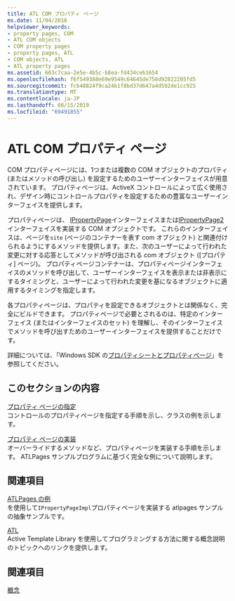 ```yaml
---
title: ATL COM プロパティ ページ
ms.date: 11/04/2016
helpviewer_keywords:
- property pages, COM
- ATL COM objects
- COM property pages
- property pages, ATL
- COM objects, ATL
- ATL property pages
ms.assetid: 663c7caa-2e5e-4b5c-b8ea-fd434ceb1654
ms.openlocfilehash: f6f549388e69e9549c64645de758d92822205fd5
ms.sourcegitcommit: fcb48824f9ca24b1f8bd37d647a4d592de1cc925
ms.translationtype: MT
ms.contentlocale: ja-JP
ms.lasthandoff: 08/15/2019
ms.locfileid: "69491855"
---
```

# <a name="atl-com-property-pages"></a>ATL COM プロパティ ページ

COM プロパティページには、1つまたは複数の COM オブジェクトのプロパティ (またはメソッドの呼び出し) を設定するためのユーザーインターフェイスが用意されています。 プロパティページは、ActiveX コントロールによって広く使用され、デザイン時にコントロールプロパティを設定するための豊富なユーザーインターフェイスを提供します。

プロパティページは、 [IPropertyPage](/windows/win32/api/ocidl/nn-ocidl-ipropertypage)インターフェイスまたは[IPropertyPage2](/windows/win32/api/ocidl/nn-ocidl-ipropertypage2)インターフェイスを実装する COM オブジェクトです。 これらのインターフェイスは、ページを`site` (ページのコンテナーを表す com オブジェクト) と関連付けられるようにするメソッドを提供します。また、次のユーザーによって行われた変更に対する応答としてメソッドが呼び出される com オブジェクト ([プロパティ] ページ)。 プロパティページコンテナーは、プロパティページインターフェイスのメソッドを呼び出して、ユーザーインターフェイスを表示または非表示にするタイミングと、ユーザーによって行われた変更を基になるオブジェクトに適用するタイミングを指定します。

各プロパティページは、プロパティを設定できるオブジェクトとは関係なく、完全にビルドできます。 プロパティページで必要とされるのは、特定のインターフェイス (またはインターフェイスのセット) を理解し、そのインターフェイスでメソッドを呼び出すためのユーザーインターフェイスを提供することだけです。

詳細については、「Windows SDK の[プロパティシートとプロパティページ](/windows/win32/com/property-sheets-and-property-pages)」を参照してください。

## <a name="in-this-section"></a>このセクションの内容

[プロパティ ページの指定](../atl/specifying-property-pages.md)<br/>
コントロールのプロパティページを指定する手順を示し、クラスの例を示します。

[プロパティ ページの実装](../atl/implementing-property-pages.md)<br/>
オーバーライドするメソッドなど、プロパティページを実装する手順を示します。 ATLPages サンプルプログラムに基づく完全な例について説明します。

## <a name="related-sections"></a>関連項目

[ATLPages の例](../overview/visual-cpp-samples.md)<br/>
を使用して`IPropertyPageImpl`プロパティページを実装する atlpages サンプルの抽象サンプルです。

[ATL](../atl/active-template-library-atl-concepts.md)<br/>
Active Template Library を使用してプログラミングする方法に関する概念説明のトピックへのリンクを提供します。

## <a name="see-also"></a>関連項目

[概念](../atl/active-template-library-atl-concepts.md)
